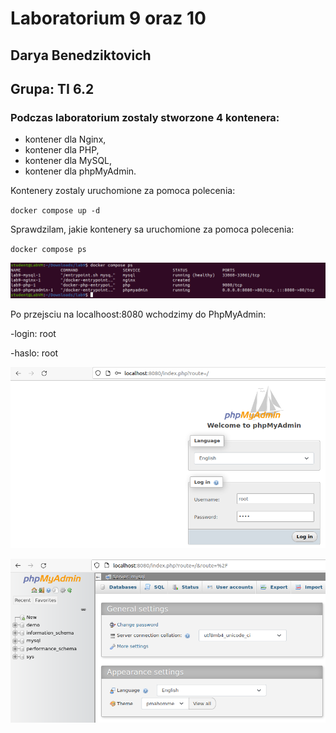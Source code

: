 # Laboratorium 9 oraz 10
## Darya Benedziktovich
## Grupa: TI 6.2

### Podczas laboratorium zostaly stworzone 4 kontenera:
- kontener dla Nginx,
- kontener dla PHP,
- kontener dla MySQL,
- kontener dla phpMyAdmin.

Kontenery zostaly uruchomione za pomoca polecenia:

`docker compose up -d`

Sprawdzilam, jakie kontenery sa uruchomione za pomoca polecenia: 

`docker compose ps`

![image](https://github.com/benediktowicz/laboratorium9_chmurowe/blob/main/img/dockercomposeps.png)

Po przejsciu na localhoost:8080 wchodzimy do PhpMyAdmin:

-login: root

-haslo: root

![image](https://github.com/benediktowicz/laboratorium9_chmurowe/blob/main/img/phpmyadminlogin.png)

![image](https://github.com/benediktowicz/laboratorium9_chmurowe/blob/main/img/phpmyadmin.png)
